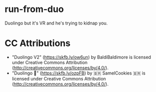 # run-from-duo

Duolingo but it's VR and he's trying to kidnap you.

# CC Attributions

- "Duolingo V2" (https://skfb.ly/ow6un) by BaldiBaldimore is licensed under Creative Commons Attribution (http://creativecommons.org/licenses/by/4.0/).
- "Duolingo 🦉" (https://skfb.ly/ozpFB) by 🇧🇷 SamelCookies 🇧🇷 is licensed under Creative Commons Attribution (http://creativecommons.org/licenses/by/4.0/).
